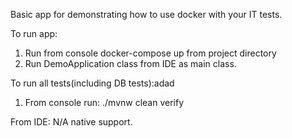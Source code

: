 Basic app for demonstrating how to use docker with your IT tests.

To run app:
1. Run from console docker-compose up from project directory
2. Run DemoApplication class from IDE as main class.

To run all tests(including DB tests):adad
1. From console run: ./mvnw clean verify

From IDE:
N/A native support.
